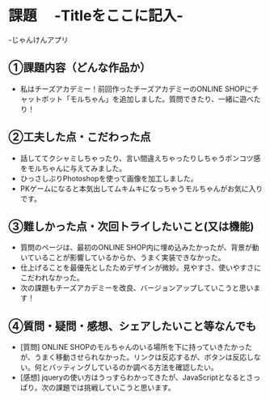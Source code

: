 # 課題　 -Titleをここに記入-
-じゃんけんアプリ

## ①課題内容（どんな作品か）
- 私はチーズアカデミー！前回作ったチーズアカデミーのONLINE SHOPにチャットボット「モルちゃん」を追加しました。質問できたり、一緒に遊べたり！

## ②工夫した点・こだわった点
- 話しててクシャミしちゃったり、言い間違えちゃったりしちゃうポンコツ感をモルちゃんに与えてみました。
- ひっさしぶりPhotoshopを使って画像を加工しました。
- PKゲームになると本気出してムキムキになっちゃうモルちゃんがお気に入りです。

## ③難しかった点・次回トライしたいこと(又は機能)
- 質問のページは、最初のONLINE SHOP内に埋め込みたかったが、背景が動いていることが影響しているからか、うまく実装できなかった。
- 仕上げることを最優先としたためデザインが微妙。見やすさ、使いやすさにこだわれなかった。
- 次の課題もチーズアカデミーを改良、バージョンアップしていこうと思います！

## ④質問・疑問・感想、シェアしたいこと等なんでも
- [質問] ONLINE SHOPのモルちゃんのいる場所を下に持っていきたかったが、うまく移動させられなかった。リンクは反応するが、ボタンは反応しない。何とバッティングしているのか調べる方法を確認したい。
- [感想] jqueryの使い方はうっすらわかってきたが、JavaScriptとなるとさっぱり。次の課題では挑戦していこうと思います。
